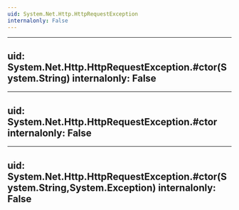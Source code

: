 ```yaml
---
uid: System.Net.Http.HttpRequestException
internalonly: False
---
```


---
uid: System.Net.Http.HttpRequestException.#ctor(System.String)
internalonly: False
---

---
uid: System.Net.Http.HttpRequestException.#ctor
internalonly: False
---

---
uid: System.Net.Http.HttpRequestException.#ctor(System.String,System.Exception)
internalonly: False
---
